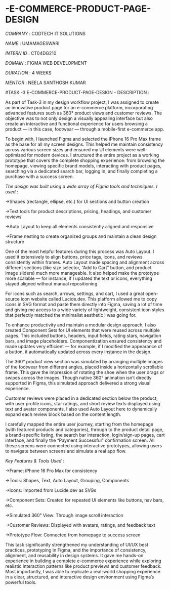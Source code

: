 # -E-COMMERCE-PRODUCT-PAGE-DESIGN

*COMPANY* : CODTECH IT SOLUTIONS

*NAME* : UMAMAGESWARI

*INTERN ID* : CT04DG210

*DOMAIN* : FIGMA WEB DEVELOPMENT

*DURATION* : 4 WEEKS

*MENTOR* : NEELA SANTHOSH KUMAR

#TASK -3 E-COMMERCE-PRODUCT-PAGE-DESIGN - DESCRIPTION :

As part of Task-3 in my design workflow project, I was assigned to create an innovative product page for an e-commerce platform, incorporating advanced features such as 360° product views and customer reviews. The objective was to not only design a visually appealing interface but also create an interactive and functional experience for users browsing a 
product — in this case, footwear — through a mobile-first e-commerce app.

To begin with, I launched Figma and selected the iPhone 16 Pro Max frame as the base for all my screen designs. This helped me maintain consistency across various screen sizes and ensured my UI elements were well-optimized for modern devices. I structured the entire project as a working prototype that covers the complete shopping experience: from browsing the homepage, viewing specific brand models, interacting with product pages, searching via a dedicated search bar, logging in, and finally completing a purchase with a success screen.

*The design was built using a wide array of Figma tools and techniques. I used* :

 ->Shapes (rectangle, ellipse, etc.) for UI sections and button creation

 ->Text tools for product descriptions, pricing, headings, and customer reviews

 ->Auto Layout to keep all elements consistently aligned and responsive

 ->Frame nesting to create organized groups and maintain a clean design structure

One of the most helpful features during this process was Auto Layout. I used it extensively to align buttons, price tags, icons, and reviews consistently within frames.
Auto Layout made spacing and alignment across different sections (like size selector, “Add to Cart” button, and product image sliders) much more manageable. It also helped make the prototype more scalable — for instance, if I updated the text or icons, everything stayed aligned without manual repositioning.

For icons such as search, arrows, settings, and cart, I used a great open-source icon website called Lucide.dev. This platform allowed me to copy icons in SVG format and paste them directly into Figma, saving a lot of time and giving me access to a wide variety of lightweight, consistent icon styles that perfectly matched the minimalist aesthetic I was going for.

To enhance productivity and maintain a modular design approach, I also created Component Sets for UI elements that were reused across multiple pages. This included buttons, headers, input fields, rating stars, navigation bars, and image placeholders. Componentization ensured consistency and made updates very efficient — for example, 
if I modified the appearance of a button, it automatically updated across every instance in the design.

The 360° product view section was simulated by arranging multiple images of the footwear from different angles, placed inside a horizontally scrollable frame.
This gave the impression of rotating the shoe when the user drags or swipes across the images. Though native 360° animation isn’t directly supported in Figma, 
this simulated approach delivered a strong visual experience.

Customer reviews were placed in a dedicated section below the product, with user profile icons, star ratings, and short review texts displayed using text and avatar components. 
I also used Auto Layout here to dynamically expand each review block based on the content length.

I carefully mapped the entire user journey, starting from the homepage (with featured products and categories), through to the product detail page, a brand-specific listing,
the search bar interaction, login/sign-up pages, cart interface, and finally the “Payment Successful” confirmation screen. All these screens were connected using interactive prototypes, allowing users to navigate between screens and simulate a real app flow.

*Key Features & Tools Used* :

 ->Frame: iPhone 16 Pro Max for consistency

 ->Tools: Shapes, Text, Auto Layout, Grouping, Components

 ->Icons: Imported from Lucide.dev as SVGs

 ->Component Sets: Created for repeated UI elements like buttons, nav bars, etc.

 ->Simulated 360° View: Through image scroll interaction

 ->Customer Reviews: Displayed with avatars, ratings, and feedback text

 ->Prototype Flow: Connected from homepage to success screen

This task significantly strengthened my understanding of UI/UX best practices, prototyping in Figma, and the importance of consistency, alignment, and reusability in design systems.
It gave me hands-on experience in building a complete e-commerce experience while exploring realistic interaction patterns like product previews and customer feedback. 
Most importantly, I was able to replicate a real-world shopping experience in a clear, structured, and interactive design environment using Figma’s powerful tools.
